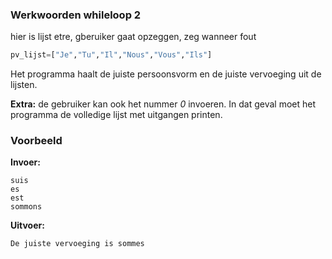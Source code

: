 ### Werkwoorden whileloop 2
hier is lijst etre, gberuiker gaat opzeggen, zeg wanneer fout
```python
pv_lijst=["Je","Tu","Il","Nous","Vous","Ils"]
```

Het programma haalt de juiste persoonsvorm en de juiste vervoeging uit de lijsten.

**Extra:** de gebruiker kan ook het nummer *0* invoeren. In dat geval moet het programma de volledige lijst met uitgangen printen.



### Voorbeeld
**Invoer:**

    suis
    es
    est
    sommons
    
**Uitvoer:**

    De juiste vervoeging is sommes


